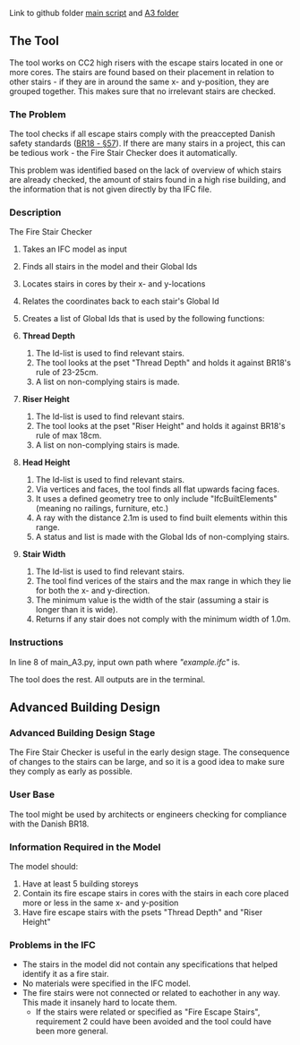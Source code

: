 Link to github folder [main script](https://github.com/JohnDope90/Group2/blob/main/main_A3.py) and [A3 folder](https://github.com/JohnDope90/Group2/tree/main/A3)

## The Tool

The tool works on CC2 high risers with the escape stairs located in one or more cores. The stairs are found based on their placement in relation to other stairs - if they are in around the same x- and y-position, they are grouped together. This makes sure that no irrelevant stairs are checked.


### The Problem

The tool checks if all escape stairs comply with the preaccepted Danish safety standards ([BR18 - §57](https://bygningsreglementet.dk/Tekniske-bestemmelser/02/Krav/57#005499f7-eb23-4ff5-bbaa-16ac6a2bbefe)). If there are many stairs in a project, this can be tedious work - the Fire Stair Checker does it automatically.

This problem was identified based on the lack of overview of which stairs are already checked, the amount of stairs found in a high rise building, and the information that is not given directly by tha IFC file.


### Description

The Fire Stair Checker
1. Takes an IFC model as input
2. Finds all stairs in the model and their Global Ids
3. Locates stairs in cores by their x- and y-locations
4. Relates the coordinates back to each stair's Global Id
5. Creates a list of Global Ids that is used by the following functions:
6. **Thread Depth**
    1. The Id-list is used to find relevant stairs. 
    2. The tool looks at the pset "Thread Depth" and holds it against BR18's rule of 23-25cm. 
    3. A list on non-complying stairs is made.
7. **Riser Height**
    1. The Id-list is used to find relevant stairs. 
    2. The tool looks at the pset "Riser Height" and holds it against BR18's rule of max 18cm.
    3. A list on non-complying stairs is made.

8. **Head Height**
    1. The Id-list is used to find relevant stairs. 
    2. Via vertices and faces, the tool finds all flat upwards facing faces.
    3. It uses a defined geometry tree to only include "IfcBuiltElements" (meaning no railings, furniture, etc.)
    4. A ray with the distance 2.1m is used to find built elements within this range.
    5. A status and list is made with the Global Ids of non-complying stairs.
8. **Stair Width**
    1. The Id-list is used to find relevant stairs.
    2. The tool find verices of the stairs and the max range in which they lie for both the x- and y-direction.
    3. The minimum value is the width of the stair (assuming a stair is longer than it is wide).
    4. Returns if any stair does not comply with the minimum width of 1.0m.


### Instructions
In line 8 of main_A3.py, input own path where *"example.ifc"* is.

The tool does the rest. All outputs are in the terminal.

## Advanced Building Design


### Advanced Building Design Stage

The Fire Stair Checker is useful in the early design stage. The consequence of changes to the stairs can be large, and so it is a good idea to make sure they comply as early as possible.


### User Base

The tool might be used by architects or engineers checking for compliance with the Danish BR18.

### Information Required in the Model

The model should:
1. Have at least 5 building storeys
2. Contain its fire escape stairs in cores with the stairs in each core placed more or less in the same x- and y-position
3. Have fire escape stairs with the psets "Thread Depth" and "Riser Height"

### Problems in the IFC
* The stairs in the model did not contain any specifications that helped identify it as a fire stair.
* No materials were specified in the IFC model.
* The fire stairs were not connected or related to eachother in any way. This made it insanely hard to locate them.
    * If the stairs were related or specified as "Fire Escape Stairs", requirement 2 could have been avoided and the tool could have been more general.